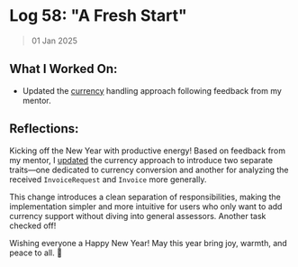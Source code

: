 # Log 58: "A Fresh Start"

> 01 Jan 2025

## What I Worked On:

- Updated the
  [currency](https://github.com/shaavan/rust-lightning/commits/invreqevent-12)
  handling approach following feedback from my mentor.

## Reflections:

Kicking off the New Year with productive energy! Based on feedback from my
mentor, I
[updated](https://github.com/shaavan/rust-lightning/commits/invreqevent-12) the
currency approach to introduce two separate traits—one dedicated to currency
conversion and another for analyzing the received `InvoiceRequest` and `Invoice`
more generally.

This change introduces a clean separation of responsibilities, making the
implementation simpler and more intuitive for users who only want to add
currency support without diving into general assessors. Another task checked
off!

Wishing everyone a Happy New Year! May this year bring joy, warmth, and peace to
all. 🎉

